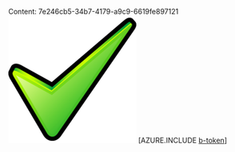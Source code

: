 Content: 7e246cb5-34b7-4179-a9c9-6619fe897121![image](bfc8818f-4dd5-4956-9c71-eee368066991.png)
[AZURE.INCLUDE [b-token](17726052-a368-4de6-850b-fe5f212caf88.md)]
